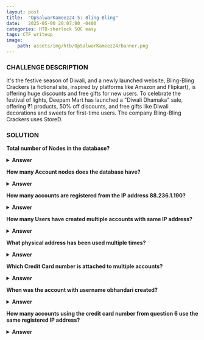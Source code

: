 ```yaml
---
layout: post
title:  "OpSalwarKameez24-5: Bling-Bling"
date:   2025-05-00 20:07:00 -0400
categories: HTB-sherlock SOC easy
tags: CTF writeup  
image:
    path: assets/img/htb/OpSalwarKameez24/banner.png
---
```


### CHALLENGE DESCRIPTION
It's the festive season of Diwali, and a newly launched website, Bling-Bling Crackers (a fictional site, inspired by platforms like Amazon and Flipkart), is offering huge discounts and free gifts for new users. To celebrate the festival of lights, Deepam Mart has launched a "Diwali Dhamaka" sale, offering ₹1 products, 50% off discounts, and free gifts like Diwali decorations and sweets for first-time users. The company Bling-Bling Crackers uses StoreD.

### SOLUTION 

**Total number of Nodes in the database?**
<details>
<summary><b>Answer</b></summary>
AutoHotkey.exe 
</details>

**How many Account nodes does the database have?**
<details>
<summary><b>Answer</b></summary>
AutoHotkey.exe 
</details>

**How many accounts are registered from the IP address 88.236.1.190?**
<details>
<summary><b>Answer</b></summary>
AutoHotkey.exe 
</details>

**How many Users have created multiple accounts with same IP address?**
<details>
<summary><b>Answer</b></summary>
AutoHotkey.exe 
</details>

**What physical address has been used multiple times?**
<details>
<summary><b>Answer</b></summary>
AutoHotkey.exe 
</details>

**Which Credit Card number is attached to multiple accounts?**
<details>
<summary><b>Answer</b></summary>
AutoHotkey.exe 
</details>

**When was the account with username obhandari created?**
<details>
<summary><b>Answer</b></summary>
AutoHotkey.exe 
</details>

**How many accounts using the credit card number from question 6 use the same registered IP address?**
<details>
<summary><b>Answer</b></summary>
AutoHotkey.exe 
</details>
